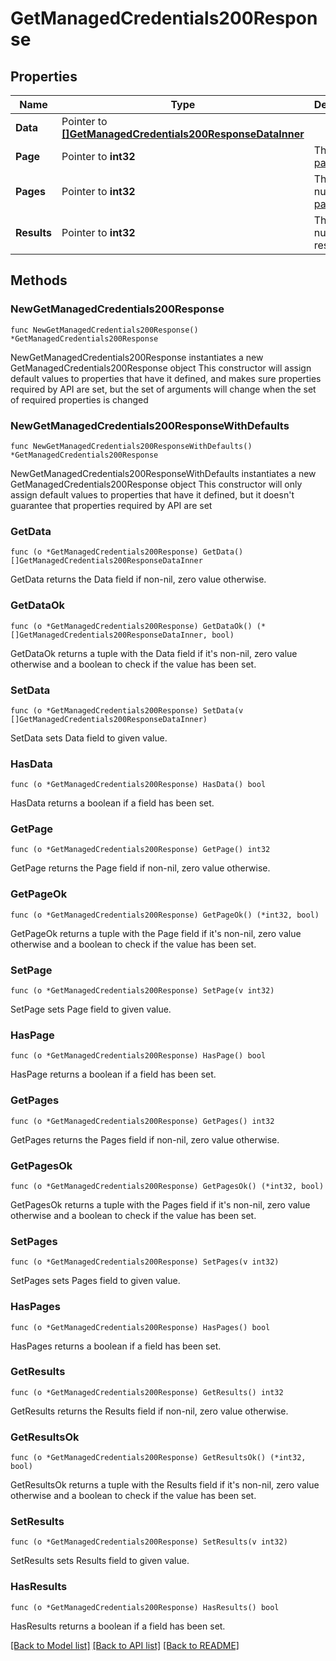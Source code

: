 # GetManagedCredentials200Response

## Properties

Name | Type | Description | Notes
------------ | ------------- | ------------- | -------------
**Data** | Pointer to [**[]GetManagedCredentials200ResponseDataInner**](GetManagedCredentials200ResponseDataInner.md) |  | [optional] 
**Page** | Pointer to **int32** | The current [page](https://techdocs.akamai.com/linode-api/reference/pagination). | [optional] [readonly] 
**Pages** | Pointer to **int32** | The total number of [pages](https://techdocs.akamai.com/linode-api/reference/pagination). | [optional] [readonly] 
**Results** | Pointer to **int32** | The total number of results. | [optional] [readonly] 

## Methods

### NewGetManagedCredentials200Response

`func NewGetManagedCredentials200Response() *GetManagedCredentials200Response`

NewGetManagedCredentials200Response instantiates a new GetManagedCredentials200Response object
This constructor will assign default values to properties that have it defined,
and makes sure properties required by API are set, but the set of arguments
will change when the set of required properties is changed

### NewGetManagedCredentials200ResponseWithDefaults

`func NewGetManagedCredentials200ResponseWithDefaults() *GetManagedCredentials200Response`

NewGetManagedCredentials200ResponseWithDefaults instantiates a new GetManagedCredentials200Response object
This constructor will only assign default values to properties that have it defined,
but it doesn't guarantee that properties required by API are set

### GetData

`func (o *GetManagedCredentials200Response) GetData() []GetManagedCredentials200ResponseDataInner`

GetData returns the Data field if non-nil, zero value otherwise.

### GetDataOk

`func (o *GetManagedCredentials200Response) GetDataOk() (*[]GetManagedCredentials200ResponseDataInner, bool)`

GetDataOk returns a tuple with the Data field if it's non-nil, zero value otherwise
and a boolean to check if the value has been set.

### SetData

`func (o *GetManagedCredentials200Response) SetData(v []GetManagedCredentials200ResponseDataInner)`

SetData sets Data field to given value.

### HasData

`func (o *GetManagedCredentials200Response) HasData() bool`

HasData returns a boolean if a field has been set.

### GetPage

`func (o *GetManagedCredentials200Response) GetPage() int32`

GetPage returns the Page field if non-nil, zero value otherwise.

### GetPageOk

`func (o *GetManagedCredentials200Response) GetPageOk() (*int32, bool)`

GetPageOk returns a tuple with the Page field if it's non-nil, zero value otherwise
and a boolean to check if the value has been set.

### SetPage

`func (o *GetManagedCredentials200Response) SetPage(v int32)`

SetPage sets Page field to given value.

### HasPage

`func (o *GetManagedCredentials200Response) HasPage() bool`

HasPage returns a boolean if a field has been set.

### GetPages

`func (o *GetManagedCredentials200Response) GetPages() int32`

GetPages returns the Pages field if non-nil, zero value otherwise.

### GetPagesOk

`func (o *GetManagedCredentials200Response) GetPagesOk() (*int32, bool)`

GetPagesOk returns a tuple with the Pages field if it's non-nil, zero value otherwise
and a boolean to check if the value has been set.

### SetPages

`func (o *GetManagedCredentials200Response) SetPages(v int32)`

SetPages sets Pages field to given value.

### HasPages

`func (o *GetManagedCredentials200Response) HasPages() bool`

HasPages returns a boolean if a field has been set.

### GetResults

`func (o *GetManagedCredentials200Response) GetResults() int32`

GetResults returns the Results field if non-nil, zero value otherwise.

### GetResultsOk

`func (o *GetManagedCredentials200Response) GetResultsOk() (*int32, bool)`

GetResultsOk returns a tuple with the Results field if it's non-nil, zero value otherwise
and a boolean to check if the value has been set.

### SetResults

`func (o *GetManagedCredentials200Response) SetResults(v int32)`

SetResults sets Results field to given value.

### HasResults

`func (o *GetManagedCredentials200Response) HasResults() bool`

HasResults returns a boolean if a field has been set.


[[Back to Model list]](../README.md#documentation-for-models) [[Back to API list]](../README.md#documentation-for-api-endpoints) [[Back to README]](../README.md)


